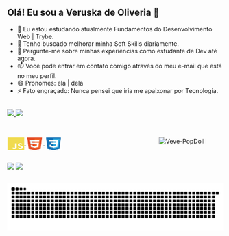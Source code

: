 ## Olá! Eu sou a Veruska de Oliveria 👋

- 🌱 Eu estou estudando atualmente Fundamentos do Desenvolvimento Web | Trybe. 
- 🌻 Tenho buscado melhorar minha Soft Skills diariamente.
- 💬 Pergunte-me sobre minhas experiẽncias como estudante de Dev até agora.
- 📫 Você pode entrar em contato comigo através do meu e-mail que está no meu perfil.
- 😄 Pronomes: ela | dela 
- ⚡ Fato engraçado: Nunca pensei que iria me apaixonar por Tecnologia.

##

 <div>
  <a href="https://github.com/veruskadeoliver">
  <img height="180em" src="https://github-readme-stats.vercel.app/api?username=veruskadeoliver&show_icons=true&theme=highcontrast&include_all_commits=true&count_private=true"/>
  <img height="180em" src="https://github-readme-stats.vercel.app/api/top-langs/?username=veruskadeoliver&layout=compact&langs_count=7&theme=highcontrast"/>
</div>
  
  ##
  
<div style="display: inline_block"><br>
  <img align="center" alt="Veve-Js" height="30" width="40" src="https://raw.githubusercontent.com/devicons/devicon/master/icons/javascript/javascript-plain.svg">
  <img align="center" alt="Veve-HTML" height="30" width="40" src="https://raw.githubusercontent.com/devicons/devicon/master/icons/html5/html5-original.svg">
  <img align="center" alt="Veve-CSS" height="30" width="40" src="https://raw.githubusercontent.com/devicons/devicon/master/icons/css3/css3-original.svg">
  <img align="right" alt="Veve-PopDoll" width="150" src="https://share-cdn.picrew.me/shareImg/org/202108/338224_BQI5MWnp.png">
</div>
  
  ##
  
<div> 
 	<a href="https://twitter.com/VeveDeOliver" target="_blank"><img src="https://img.shields.io/badge/Twitter-1DA1F2?style=for-the-badge&logo=twitter&logoColor=white"></a>
  <a href="https://www.linkedin.com/in/veruska-de-oliveira-909555165/" target="_blank"><img src="https://img.shields.io/badge/LinkedIn-0077B5?style=for-the-badge&logo=linkedin&logoColor=white"></a>
  
  ##
  
  ![Snake animation](https://github.com/veruskadeoliver/veruskadeoliver-snake/blob/output/github-contribution-grid-snake.svg)
 
</div>
